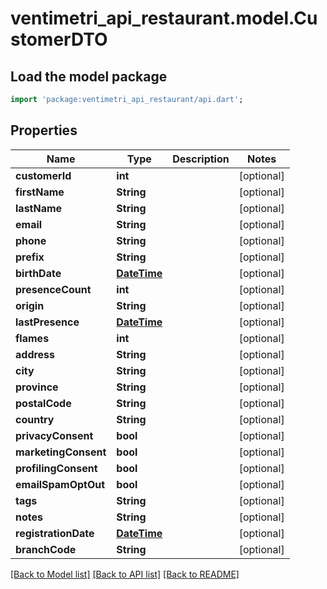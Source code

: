 # ventimetri_api_restaurant.model.CustomerDTO

## Load the model package
```dart
import 'package:ventimetri_api_restaurant/api.dart';
```

## Properties
Name | Type | Description | Notes
------------ | ------------- | ------------- | -------------
**customerId** | **int** |  | [optional] 
**firstName** | **String** |  | [optional] 
**lastName** | **String** |  | [optional] 
**email** | **String** |  | [optional] 
**phone** | **String** |  | [optional] 
**prefix** | **String** |  | [optional] 
**birthDate** | [**DateTime**](DateTime.md) |  | [optional] 
**presenceCount** | **int** |  | [optional] 
**origin** | **String** |  | [optional] 
**lastPresence** | [**DateTime**](DateTime.md) |  | [optional] 
**flames** | **int** |  | [optional] 
**address** | **String** |  | [optional] 
**city** | **String** |  | [optional] 
**province** | **String** |  | [optional] 
**postalCode** | **String** |  | [optional] 
**country** | **String** |  | [optional] 
**privacyConsent** | **bool** |  | [optional] 
**marketingConsent** | **bool** |  | [optional] 
**profilingConsent** | **bool** |  | [optional] 
**emailSpamOptOut** | **bool** |  | [optional] 
**tags** | **String** |  | [optional] 
**notes** | **String** |  | [optional] 
**registrationDate** | [**DateTime**](DateTime.md) |  | [optional] 
**branchCode** | **String** |  | [optional] 

[[Back to Model list]](../README.md#documentation-for-models) [[Back to API list]](../README.md#documentation-for-api-endpoints) [[Back to README]](../README.md)


